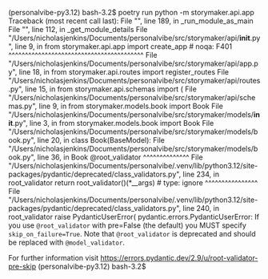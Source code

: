 (personalvibe-py3.12) bash-3.2$ poetry run python -m storymaker.api.app
Traceback (most recent call last):
  File "<frozen runpy>", line 189, in _run_module_as_main
  File "<frozen runpy>", line 112, in _get_module_details
  File "/Users/nicholasjenkins/Documents/personalvibe/src/storymaker/api/__init__.py", line 9, in <module>
    from storymaker.api.app import create_app  # noqa: F401
    ^^^^^^^^^^^^^^^^^^^^^^^^^^^^^^^^^^^^^^^^^
  File "/Users/nicholasjenkins/Documents/personalvibe/src/storymaker/api/app.py", line 18, in <module>
    from storymaker.api.routes import register_routes
  File "/Users/nicholasjenkins/Documents/personalvibe/src/storymaker/api/routes.py", line 15, in <module>
    from storymaker.api.schemas import (
  File "/Users/nicholasjenkins/Documents/personalvibe/src/storymaker/api/schemas.py", line 9, in <module>
    from storymaker.models.book import Book
  File "/Users/nicholasjenkins/Documents/personalvibe/src/storymaker/models/__init__.py", line 3, in <module>
    from storymaker.models.book import Book
  File "/Users/nicholasjenkins/Documents/personalvibe/src/storymaker/models/book.py", line 20, in <module>
    class Book(BaseModel):
  File "/Users/nicholasjenkins/Documents/personalvibe/src/storymaker/models/book.py", line 36, in Book
    @root_validator
     ^^^^^^^^^^^^^^
  File "/Users/nicholasjenkins/Documents/personalvibe/.venv/lib/python3.12/site-packages/pydantic/deprecated/class_validators.py", line 234, in root_validator
    return root_validator()(*__args)  # type: ignore
           ^^^^^^^^^^^^^^^^
  File "/Users/nicholasjenkins/Documents/personalvibe/.venv/lib/python3.12/site-packages/pydantic/deprecated/class_validators.py", line 240, in root_validator
    raise PydanticUserError(
pydantic.errors.PydanticUserError: If you use `@root_validator` with pre=False (the default) you MUST specify `skip_on_failure=True`. Note that `@root_validator` is deprecated and should be replaced with `@model_validator`.

For further information visit https://errors.pydantic.dev/2.9/u/root-validator-pre-skip
(personalvibe-py3.12) bash-3.2$
